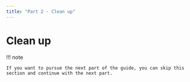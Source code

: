 ```yaml
---
title: "Part 2 - Clean up"
---
```


# Clean up

!!! note

    If you want to pursue the next part of the guide, you can skip this section and continue with the next part.
